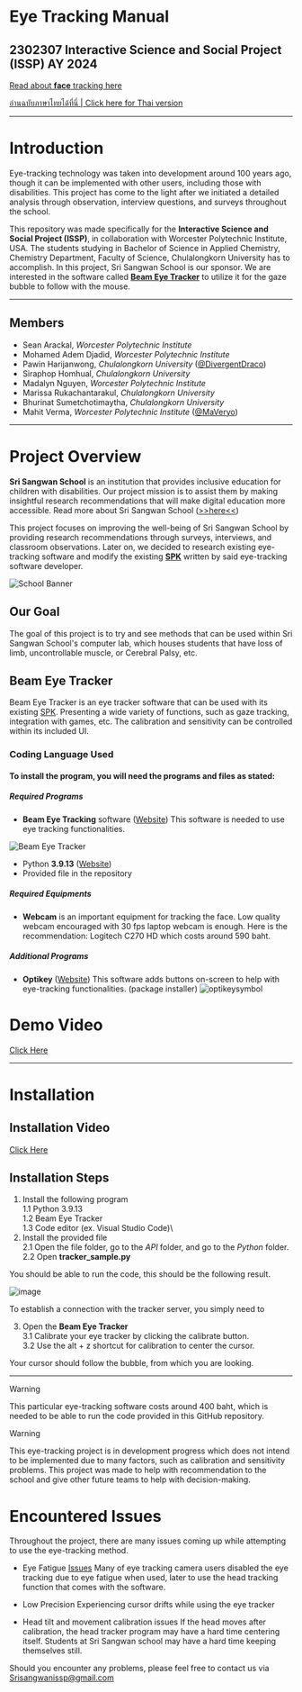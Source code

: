 # Eye Tracking Manual

## 2302307 Interactive Science and Social Project (ISSP) AY 2024

[Read about **face** tracking here](https://github.com/DivergentDraco/School-head-tracking-project)

[อ่านฉบับภาษาไทยได้ที่นี่ | Click here for Thai version](MANUAL_TH.md)

---

# Introduction

Eye-tracking technology was taken into development around 100 years ago, though it can be implemented with other users, including those with disabilities. This project has come to the light after we initiated a detailed analysis through observation, interview questions, and surveys throughout the school.

This repository was made specifically for the **Interactive Science and Social Project 
 (ISSP)**, in collaboration with Worcester Polytechnic Institute, USA. The students studying in Bachelor of Science in Applied Chemistry, Chemistry Department, Faculty of Science, Chulalongkorn University has to accomplish. In this project, Sri Sangwan School is our sponsor. We are interested in the software called [**Beam Eye Tracker**](https://beam.eyeware.tech/) to utilize it for the gaze bubble to follow with the mouse. 

---

## Members
 * Sean Arackal, *Worcester Polytechnic Institute*
 * Mohamed Adem Djadid, *Worcester Polytechnic Institute*
 * Pawin Harijanwong, *Chulalongkorn University* ([@DivergentDraco](https://github.com/DivergentDraco))
 * Siraphop Homhual, *Chulalongkorn University*
 * Madalyn Nguyen, *Worcester Polytechnic Institute*
 * Marissa Rukachantarakul, *Chulalongkorn University*
 * Bhurinat Sumetchotimaytha, *Chulalongkorn University*
 * Mahit Verma, *Worcester Polytechnic Institute* ([@MaVeryo](https://github.com/MaVeryo))

---

# Project Overview

**Sri Sangwan School** is an institution that provides inclusive education for children with disabilities. Our project mission is to assist them by making insightful research recommendations that will make digital education more accessible. Read more about Sri Sangwan School ([>>here<<](http://www.swn.ac.th/mainpage))

This project focuses on improving the well-being of Sri Sangwan School by providing research recommendations through surveys, interviews, and classroom observations. Later on, we decided to research existing eye-tracking software and modify the existing [**SPK**](https://beam.eyeware.tech/developers/) written by said eye-tracking software developer.

![School Banner](https://github.com/user-attachments/assets/9b123cf6-f919-4abe-b54b-365a5b79b447)

## Our Goal
The goal of this project is to try and see methods that can be used within Sri Sangwan School's computer lab, which houses students that have loss of limb, uncontrollable muscle, or Cerebral Palsy, etc.

## Beam Eye Tracker
Beam Eye Tracker is an eye tracker software that can be used with its existing [SPK](https://beam.eyeware.tech/developers/). Presenting a wide variety of functions, such as gaze tracking, integration with games, etc. The calibration and sensitivity can be controlled within its included UI.

### Coding Language Used
#### To install the program, you will need the programs and files as stated:
##### Required Programs
 - **Beam Eye Tracking** software ([Website](https://beam.eyeware.tech/)) This software is needed to use eye tracking functionalities.
 
 ![Beam Eye Tracker](https://github.com/user-attachments/assets/cd8a1c21-beb4-472f-bc81-7047cefdc76d)
 - Python **3.9.13** ([Website](https://www.python.org/downloads/release/python-3913/))
 - Provided file in the repository

##### Required Equipments
 - **Webcam** is an important equipment for tracking the face. Low quality webcam encouraged with 30 fps laptop webcam is enough.
   Here is the recommendation: Logitech C270 HD which costs around 590 baht.

##### Additional Programs
 - **Optikey** ([Website](https://www.optikey.org/)) This software adds buttons on-screen to help with eye-tracking functionalities. 
(package installer)
![optikeysymbol](https://github.com/user-attachments/assets/2d168696-d3a4-4e59-907e-d575fde42812)

# Demo Video
[Click Here]()

---

# Installation

## Installation Video
[Click Here]() 

## Installation Steps
1. Install the following program\
 1.1 Python 3.9.13\
 1.2 Beam Eye Tracker\
 1.3 Code editor (ex. Visual Studio Code)\
2. Install the provided file\
 2.1 Open the file folder, go to the *API* folder, and go to the *Python* folder.\
 2.2 Open **tracker_sample.py**

You should be able to run the code, this should be the following result.

![image](https://github.com/user-attachments/assets/0667cfd6-1fb1-45ea-a366-a7048ac6d0d9)

To establish a connection with the tracker server, you simply need to 

3. Open the **Beam Eye Tracker**\
 3.1 Calibrate your eye tracker by clicking the calibrate button.\
 3.2 Use the alt + z shortcut for calibration to center the cursor.

Your cursor should follow the bubble, from which you are looking.

---

> [!WARNING]
> This particular eye-tracking software costs around 400 baht, which is needed to be able to run the code provided in this GitHub repository.

> [!WARNING]
> This eye-tracking project is in development progress which does not intend to be implemented due to many factors, such as calibration and sensitivity problems. This project was made to help with recommendation to the school and give other future teams to help with decision-making.



# Encountered Issues
Throughout the project, there are many issues coming up while attempting to use the eye-tracking method.

- Eye Fatigue
 [Issues](https://www.reddit.com/r/MicrosoftFlightSim/comments/1ew95qh/does_anybody_actually_use_eye_tracking/)
Many of eye tracking camera users disabled the eye tracking due to eye fatigue when used, later to use the head tracking function that comes with the software.

- Low Precision
Experiencing cursor drifts while using the eye tracker

- Head tilt and movement calibration issues
If the head moves after calibration, the head tracker program may have a hard time centering itself. Students at Sri Sangwan school may have a hard time keeping themselves still.

Should you encounter any problems, please feel free to contact us via Srisangwanissp@gmail.com
